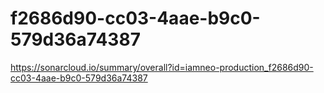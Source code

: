 # f2686d90-cc03-4aae-b9c0-579d36a74387
https://sonarcloud.io/summary/overall?id=iamneo-production_f2686d90-cc03-4aae-b9c0-579d36a74387
